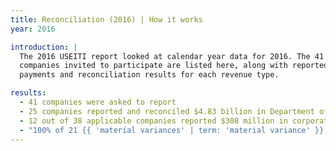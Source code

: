 ```yaml
---
title: Reconciliation (2016) | How it works
year: 2016

introduction: |
  The 2016 USEITI report looked at calendar year data for 2016. The 41
  companies invited to participate are listed here, along with reported
  payments and reconciliation results for each revenue type.

results:
  - 41 companies were asked to report
  - 25 companies reported and reconciled $4.83 billion in Department of the Interior revenue
  - 12 out of 38 applicable companies reported $308 million in corporate income taxes
  - "100% of 21 {{ 'material variances' | term: 'material variance' }} have been explained"
---
```

